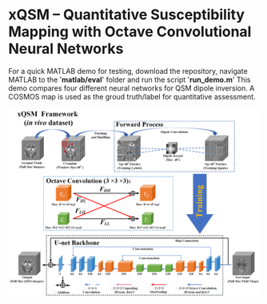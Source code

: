 # xQSM – Quantitative Susceptibility Mapping with Octave Convolutional Neural Networks

For a quick MATLAB demo for testing, download the repository, navigate MATLAB to the '**matlab/eval**' folder and run the script '**run_demo.m**'
This demo compares four different neural networks for QSM dipole inversion.
A COSMOS map is used as the groud truth/label for quantitative assessment.

![xQSM_framework](xQSM_framework.png)
